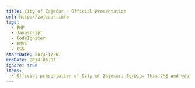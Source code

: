```yaml
---
title: City of Zaječar - Official Presentation
url: http://zajecar.info
tags:
  - PHP
  - Javascript
  - CodeIgniter
  - HMVC
  - CSS
startDate: 2013-12-01
endDate: 2014-06-01
ignore: true
items:
  - Official presentation of City of Zajecar, Serbia. This CMS and web presentation with some minor changes has been used to this day, and can be found at http://zajecar.info
---
```

